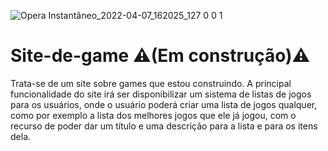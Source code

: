![Opera Instantâneo_2022-04-07_162025_127 0 0 1](https://user-images.githubusercontent.com/88752929/162280383-7dd1175c-1f59-4fe2-bd90-3082fb8a783a.png)
# Site-de-game ⚠️(Em construção)⚠️



Trata-se de um site sobre games que estou construindo. A principal funcionalidade do site irá ser disponibilizar um sistema de listas de jogos para os usuários, onde o usuário poderá criar uma lista de jogos qualquer, como por exemplo a lista dos melhores jogos que ele já jogou, com o recurso de poder dar um título e uma descrição para a lista e para os itens dela.


